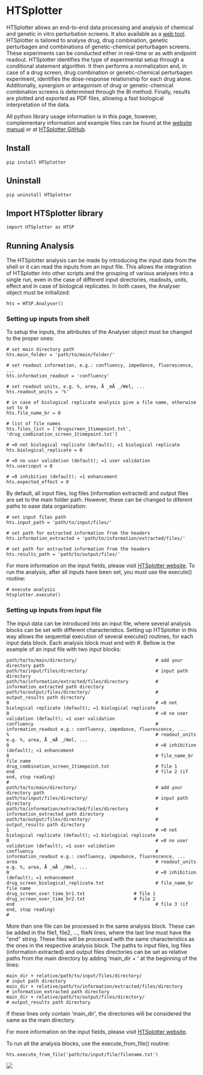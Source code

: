 # HTSplotter

HTSplotter allows an end-to-end data processing and analysis of chemical and genetic in vitro perturbation screens. It also available as a [web tool](https://htsplotter.cmgg.be/). 
HTSplotter is tailored to analyse drug, drug combination, genetic perturbagen and combinations of genetic-chemical perturbagen screens. 
These experiments can be conducted either in real-time or as with endpoint readout. HTSplotter identifies the type of experimental setup through a conditional statement algorithm. It then performs a normalization and, in case of a drug screen, drug combination or genetic-chemical perturbagen experiment, identifies the dose-response relationship for each drug alone. Additionally, synergism or antagonism of drug or genetic-chemical combination screens is determined through the BI method. Finally, results are plotted and exported as PDF files, allowing a fast biological interpretation of the data.


All python library usage information is in this page, however, complementary information and example files can be found at the [website manual](https://htsplotter.cmgg.be/) or at [HTSplotter GitHub](https://github.com/CBIGR/HTSplotter).

## Install
```
pip install HTSplotter
```
## Uninstall
```
pip uninstall HTSplotter
```
## Import HTSplotter library
```
import HTSplotter as HTSP
```

## Running Analysis

The HTSplotter analysis can be made by introducing the input data from the shell or it can read the inputs from an input file. This allows the integration of HTSplotter into other scripts and the grouping of various analyses into a single run, even in the case of different input directories, readouts, units, effect and in case of biological replicates.
 In both cases, the Analyser object must be initialized:

```
hts = HTSP.Analyser()
```

### Setting up inputs from shell

To setup the inputs, the attributes of the Analyser object must be changed to the proper ones:

```
# set main directory path
hts.main_folder = 'path/to/main/folder/'

# set readout information, e.g.: confluency, impedance, fluorescence, ...
hts.information_readout = 'confluency'

# set readout units, e.g. %, area, Å _mÅ _/Wel, ... 
hts.readout_units = '%'

# in case of biological replicate analysis give a file name, otherwise set to 0
hts.file_name_br = 0

# list of file names
hts.files_list = ['drugscreen_1timepoint.txt', 'drug_combination_screen_1timepoint.txt']

# =0 not biological replicate (default); =1 biological replicate
hts.biological_replicate = 0

# =0 no user validation (default); =1 user validation
hts.userinput = 0

# =0 inhibition (default); =1 enhancement
hts.expected_effect = 0
```

By default, all input files, log files (information extracted) and output files are set to the main folder path. However, these can be changed to diferent paths to ease data organization: 

```
# set input files path
hts.input_path = 'path/to/input/files/'

# set path for extracted information from the headers
hts.information_extracted = 'path/to/information/extracted/files/'

# set path for extracted information from the headers
hts.results_path = 'path/to/output/files/'
```

For more information on the input fields, please visit [HTSplotter website](https://htsplotter.cmgg.be/).
To run the analysis, after all inputs have been set, you must use the execute() routine:

```
# execute analysis
htsplotter.execute()
```

### Setting up inputs from input file

The input data can be introduced into an input file, where several analysis blocks can be set with different characteristics. Setting up HTSplotter in this way allows the sequential execution of several execute() routines, for each input data block.
Each analysis block must end with #. Bellow is the example of an input file with two input blocks:

```
path/to/to/main/directory/                             # add your directory path
path/to/input/files/directory/                         # input path directory
path/to/information/extracted/files/directory          # information_extracted path directory
path/to/output/files/directory/                        # output_results path directory
0                                                      # =0 not biological replicate (default); =1 biological replicate
0                                                      # =0 no user validation (default); =1 user validation
confluency                                             # information_readout e.g.: confluency, impedance, fluorescence, ...
%                                                      # readout_units e.g. %, area, Å _mÅ _/Wel, ... 
0                                                      # =0 inhibition (default); =1 enhancement
0                                                      # file_name_br file name
drug_combination_screen_1timepoint.txt                 # file 1
end                                                    # file 2 (if end, stop reading)
#
path/to/to/main/directory/                             # add your directory path
path/to/input/files/directory/                         # input path directory
path/to/information/extracted/files/directory          # information_extracted path directory
path/to/output/files/directory/                        # output_results path directory
1                                                      # =0 not biological replicate (default); =1 biological replicate
0                                                      # =0 no user validation (default); =1 user validation
confluency                                             # information_readout e.g.: confluency, impedance, fluorescence, ...
area                                                   # readout_units e.g. %, area, Å _mÅ _/Wel, ... 
0                                                      # =0 inhibition (default); =1 enhancement
drug_screen_biological_replicate.txt                   # file_name_br file name
drug_screen_over_time_br1.txt			       # file 1
drug_screen_over_time_br2.txt			       # file 2
end                                                    # file 3 (if end, stop reading)
#
``` 

More than one file can be processed in the same analysis block. These can be added in the file1, file2, ..., fileN lines, where the last line must have the "end" string. These files will be processed with the same characteristics as the ones in the respective analysis block.
The paths to input files, log files (information extracted) and output files directories can be set as relative paths from the main directory by adding 'main_dir + ' at the beginning of the lines:
```
main_dir + relative/path/to/input/files/directory/                         # input path directory
main_dir + relative/path/to/information/extracted/files/directory          # information_extracted path directory
main_dir + relative/path/to/output/files/directory/                        # output_results path directory
```
If these lines only contain 'main_dir', the directories will be considered the same as the main directory.

For more information on the input fields, please visit [HTSplotter website](https://htsplotter.cmgg.be/).

To run all the analysis blocks, use the execute_from_file() routine:

```
hts.execute_from_file('path/to/input/file/filename.txt')
```
![](https://github.com/CBIGR/HTSplotter/blob/main/images/fig1_Rebuttal.png)




 
